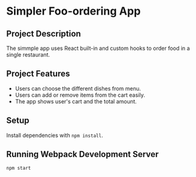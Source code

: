 # Simpler Foo-ordering App
## Project Description

The simmple app uses React built-in and custom hooks to order food in a single restaurant.

## Project Features
- Users can choose the different dishes from menu.
- Users can add or remove items from the cart easily.
- The app shows user's cart and the total amount.


## Setup

Install dependencies with `npm install`.

## Running Webpack Development Server

```sh
npm start
```